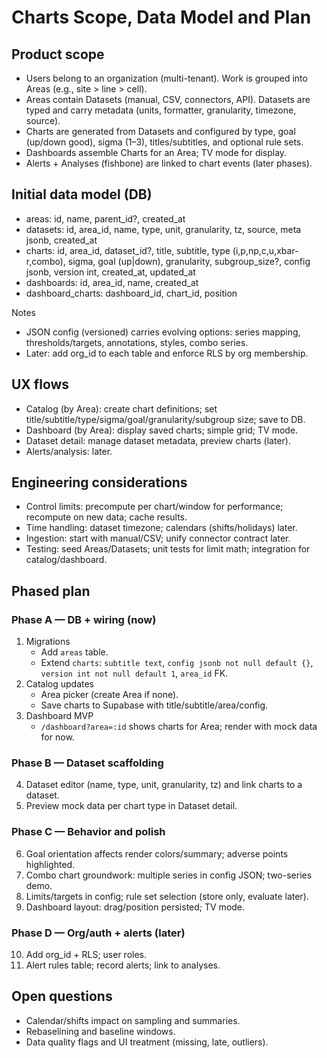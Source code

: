 # Charts Scope, Data Model and Plan

## Product scope
- Users belong to an organization (multi-tenant). Work is grouped into Areas (e.g., site > line > cell).
- Areas contain Datasets (manual, CSV, connectors, API). Datasets are typed and carry metadata (units, formatter, granularity, timezone, source).
- Charts are generated from Datasets and configured by type, goal (up/down good), sigma (1–3), titles/subtitles, and optional rule sets.
- Dashboards assemble Charts for an Area; TV mode for display.
- Alerts + Analyses (fishbone) are linked to chart events (later phases).

## Initial data model (DB)
- areas: id, name, parent_id?, created_at
- datasets: id, area_id, name, type, unit, granularity, tz, source, meta jsonb, created_at
- charts: id, area_id, dataset_id?, title, subtitle, type (i,p,np,c,u,xbar-r,combo), sigma, goal (up|down), granularity, subgroup_size?, config jsonb, version int, created_at, updated_at
- dashboards: id, area_id, name, created_at
- dashboard_charts: dashboard_id, chart_id, position

Notes
- JSON config (versioned) carries evolving options: series mapping, thresholds/targets, annotations, styles, combo series.
- Later: add org_id to each table and enforce RLS by org membership.

## UX flows
- Catalog (by Area): create chart definitions; set title/subtitle/type/sigma/goal/granularity/subgroup size; save to DB.
- Dashboard (by Area): display saved charts; simple grid; TV mode.
- Dataset detail: manage dataset metadata, preview charts (later).
- Alerts/analysis: later.

## Engineering considerations
- Control limits: precompute per chart/window for performance; recompute on new data; cache results.
- Time handling: dataset timezone; calendars (shifts/holidays) later.
- Ingestion: start with manual/CSV; unify connector contract later.
- Testing: seed Areas/Datasets; unit tests for limit math; integration for catalog/dashboard.

## Phased plan
### Phase A — DB + wiring (now)
1) Migrations
   - Add `areas` table.
   - Extend `charts`: `subtitle text`, `config jsonb not null default {}`, `version int not null default 1`, `area_id` FK.
2) Catalog updates
   - Area picker (create Area if none).
   - Save charts to Supabase with title/subtitle/area/config.
3) Dashboard MVP
   - `/dashboard?area=:id` shows charts for Area; render with mock data for now.

### Phase B — Dataset scaffolding
4) Dataset editor (name, type, unit, granularity, tz) and link charts to a dataset.
5) Preview mock data per chart type in Dataset detail.

### Phase C — Behavior and polish
6) Goal orientation affects render colors/summary; adverse points highlighted.
7) Combo chart groundwork: multiple series in config JSON; two-series demo.
8) Limits/targets in config; rule set selection (store only, evaluate later).
9) Dashboard layout: drag/position persisted; TV mode.

### Phase D — Org/auth + alerts (later)
10) Add org_id + RLS; user roles.
11) Alert rules table; record alerts; link to analyses.

## Open questions
- Calendar/shifts impact on sampling and summaries.
- Rebaselining and baseline windows.
- Data quality flags and UI treatment (missing, late, outliers).
